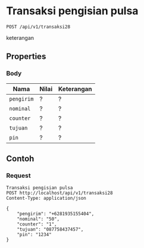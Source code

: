 # Transaksi pengisian pulsa
```http
POST /api/v1/transaksi28
```
keterangan
## Properties
### Body
Nama  | Nilai | Keterangan
--- | --- | ---
<code>pengirim</code> | ? | ?
<code>nominal</code> | ? | ?
<code>counter</code> | ? | ?
<code>tujuan</code> | ? | ?
<code>pin</code> | ? | ?

## Contoh

### Request
```http
Transaksi pengisian pulsa
POST http://localhost/api/v1/transaksi28
Content-Type: application/json

{
    "pengirim": "+6281935155404",
    "nominal": "50",
    "counter": "1",
    "tujuan": "087758437457",
    "pin": "1234"
}
```
